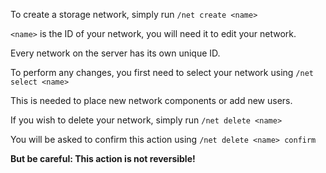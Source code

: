 To create a storage network, simply run `/net create <name>`

`<name>` is the ID of your network, you will need it to edit your network.

Every network on the server has its own unique ID.

To perform any changes, you first need to select your network using `/net select <name>`

This is needed to place new network components or add new users.

If you wish to delete your network, simply run `/net delete <name>`

You will be asked to confirm this action using `/net delete <name> confirm`

**But be careful: This action is not reversible!**